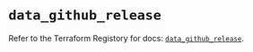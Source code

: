 # `data_github_release`

Refer to the Terraform Registory for docs: [`data_github_release`](https://www.terraform.io/docs/providers/github/d/release).
